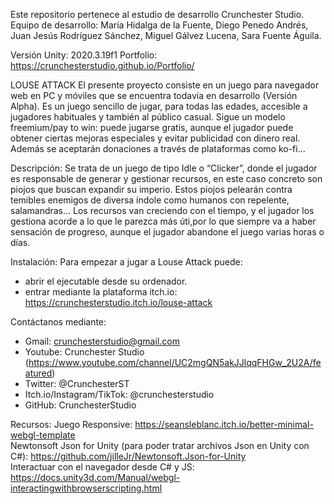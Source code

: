 Este repositorio pertenece al estudio de desarrollo Crunchester Studio. 
Equipo de desarrollo: María Hidalga de la Fuente, Diego Penedo Andrés, Juan Jesús Rodríguez Sánchez, Miguel Gálvez Lucena, Sara Fuente Águila.

Versión Unity: 2020.3.19f1
Portfolio: https://crunchesterstudio.github.io/Portfolio/


LOUSE ATTACK
El presente proyecto consiste en un juego para navegador web en PC y móviles que se encuentra todavía en desarrollo (Versión Alpha).
Es un juego sencillo de jugar, para todas las edades, accesible a jugadores habituales y también al público casual.
Sigue un modelo freemium/pay to win: puede jugarse gratis, aunque el jugador puede obtener ciertas mejoras especiales y evitar publicidad con dinero real. 
Además se aceptarán donaciones a través de plataformas como ko-fi...

Descripción:
Se trata de un juego de tipo Idle o “Clicker”, donde el jugador es responsable de generar y gestionar recursos, en este caso concreto son piojos que buscan expandir su imperio.
Estos piojos pelearán contra temibles enemigos de diversa índole como humanos con repelente, salamandras...
Los recursos van creciendo con el tiempo, y el jugador los gestiona acorde a lo que le parezca más úti,por lo que siempre va a haber sensación de progreso, aunque el jugador abandone el juego varias horas o días.

Instalación:
Para empezar a jugar a Louse Attack puede:
- abrir el ejecutable desde su ordenador.
- entrar mediante la plataforma itch.io: https://crunchesterstudio.itch.io/louse-attack


Contáctanos mediante:
- Gmail: crunchesterstudio@gmail.com
- Youtube: Crunchester Studio (https://www.youtube.com/channel/UC2mgQN5akJJlqqFHGw_2U2A/featured)
- Twitter: @CrunchesterST
- Itch.io/Instagram/TikTok: @crunchesterstudio
- GitHub: CrunchesterStudio

Recursos:
Juego Responsive: https://seansleblanc.itch.io/better-minimal-webgl-template  
Newtonsoft Json for Unity (para poder tratar archivos Json en Unity con C#): https://github.com/jilleJr/Newtonsoft.Json-for-Unity  
Interactuar con el navegador desde C# y JS: https://docs.unity3d.com/Manual/webgl-interactingwithbrowserscripting.html  

 
